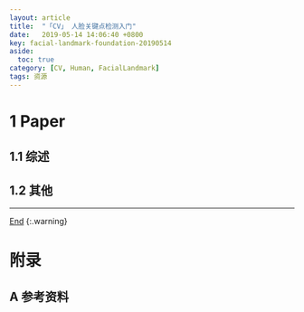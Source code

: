 ```yaml
---
layout: article
title:  "「CV」 人脸关键点检测入门"
date:   2019-05-14 14:06:40 +0800
key: facial-landmark-foundation-20190514
aside:
  toc: true
category: [CV, Human, FacialLandmark]
tags: 资源
---
```


<!--more-->

# 1 Paper  
## 1.1 综述  
## 1.2 其他


-------------------  
 [End]()
{:.warning}  


# 附录
## A 参考资料
